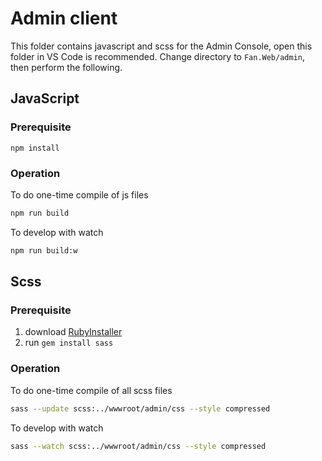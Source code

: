 ﻿# Admin client

This folder contains javascript and scss for the Admin Console, open this folder in VS Code is recommended.
Change directory to `Fan.Web/admin`, then perform the following.

## JavaScript

### Prerequisite

`npm install`

### Operation

To do one-time compile of js files

```bash
npm run build
```

To develop with watch

```bash
npm run build:w
```

## Scss

### Prerequisite

1. download [RubyInstaller](https://rubyinstaller.org/)
2. run `gem install sass`

### Operation

To do one-time compile of all scss files

```bash
sass --update scss:../wwwroot/admin/css --style compressed
```

To develop with watch

```bash
sass --watch scss:../wwwroot/admin/css --style compressed
```